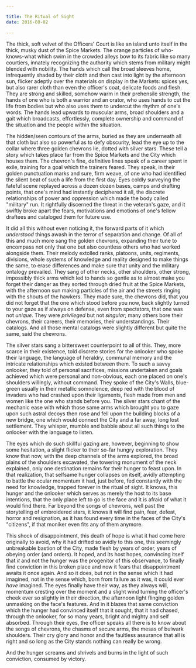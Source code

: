 ```yaml
---

title: The Ritual of Sight
date: 2016-08-02

---
```


The thick, soft velvet of the Officers' Court is like an island unto itself in the thick, musky dust of the Spice Markets. The orange particles of who-knows-what which swim in the crowded alleys bow to its fabric like so many courtiers, innately recognizing the authority which stems from military might blended with nobility. The hands which call the broad sleeves home, infrequently shaded by their cloth and then cast into light by the afternoon sun, flicker adeptly over the materials on display in the Markets: spices yes, but also rarer cloth than even the officer's coat, delicate foods and flesh. They are strong and skilled, somehow warm in their prehensile strength, the hands of one who is both a warrior and an orator, who uses hands to cut the life from bodies but who also uses them to undercut the rhythm of one's words. The hands lead upwards to muscular arms, broad shoulders and a gait which broadcasts, effortlessly, complete ownership and command of the situation and the people within the situation.

The hidden/seen contours of the arms, buried as they are underneath all that cloth but also so powerful as to defy obscurity, lead the eye up to the collar where three golden chevrons lie, dotted with silver stars. These tell a story which takes place far from the Spice Markets and the City which houses them. The chevron's fine, definitive lines speak of a career spent in exile, training for a goal which the trainers feared. They speak, in their golden punctuation marks and sure, firm weave, of one who had identified the silent beat of such a life from the first day. Eyes coldly surveying the fateful scene replayed across a dozen dozen bases, camps and drafting points, that one's mind had instantly deciphered it all, the discrete relationships of power and oppression which made the body called "military" run. It rightfully discerned the threat in the veteran's gaze,  and it swiftly broke apart the fears, motivations and emotions of one's fellow draftees and cataloged them for future use.

It did all this without even noticing it, the forward parts of it which *understood* things awash in the terror of separation and change. Of all of this and much more sang the golden chevrons, expanding their tune to encompass not only that one but also countless others who had worked alongside them. Their melody extolled ranks, platoons, units, regiments, divisions, whole systems of knowledge and reality designed to make things the same, to erase differences and make sure that unity and the military ontalogy prevailed. They sang of other necks, other shoulders, other strong, impossibly thick arms which led to hands so gentle as to almost make you forget their danger as they sorted through dried fruit at the Spice Markets, with the afternoon sun making particles of the air and the streets ringing with the shouts of the hawkers. They made sure, the chevrons did, that you did not forget that the one which stood before you now, back slightly turned to your gaze as if always on defense, even from spectators, that one was not *unique*. They were *privileged* but not *singular*; many others bore their chevrons, their careers, their memories, their understandings. Their catalogs. And all those mental catalogs were slightly different but quite the same, said the chevrons.

The silver stars sang a bittersweet counterpoint to all of this. They, more scarce in their existence, told discrete stories for the onlooker who spoke their language, the language of heraldry, communal memory and the intricate relationships which existed between them. To such a savvy onlooker, they told of personal sacrifices, missions undertaken and goals achieved which were personal and non-obvious, each one placed on one's shoulders willingly, without command. They spoke of the City's Walls, blue-green usually in their metallic somnolence, deep red with the blood of invaders who had crashed upon their ligaments, flesh made from men and women like the one who stands before you. The silver stars chant of the mechanic ease with which those same arms which brought you to gaze upon such astral decoys then rose and fell upon the building blocks of a new bridge, one which would connect the City and a far away, long lost settlement. They whisper, mumble and babble about all such things to the onlooker with the language to listen.

The eyes which do such skillful gazing are, however, beginning to show some hesitation, a slight flicker to their so-far hungry exploration. They know that now, with the deep channels of the arms explored, the broad plains of the shoulders excavated, the towering monument of the neck explained, only one destination remains for their hunger to feast upon. In that realization, that selfsame hunger collapses on itself, avidly attempting to battle the ocular momentum it had, just before, fed constantly with the need for knowledge, trapped forever in the ritual of sight. It knows, this hunger and the onlooker which serves as merely the host to its base intentions, that the only place left to go is the face and it is afraid of what it would find there. Far beyond the songs of chevrons, well past the storytelling of embroidered stars, it knows it will find pain, fear, defeat, horror and resignation, as it has found every time in the faces of the City's "citizens", if that moniker even fits any of them anymore.

This shock of disappointment, this death of hope is what it had come here originally to avoid, why it had drifted so avidly to this one, this seemingly unbreakable bastion of the City, made flesh by years of order, years of obeying order (and orders). It hoped, and its host hopes, convincing itself that *it* and not the hunger was the progenitor of this observance, to finally find conviction in this broken place and now it fears that disappointment awaits it once again. And so it does, but not in the sense which it had imagined, not in the sense which, born from failure as it was, it could ever *have* imagined. The eyes finally have their way, as they always will, momentum cresting over the moment and a slight wind turning the officer's cheek ever so slightly in their direction, the afternoon light flinging golden unmasking on the face's features. And in it blazes that same conviction which the hunger had convinced itself that it sought, that it had chased, through the onlooker, for so many years, bright and mighty and self absorbed. Through their eyes, the officer speaks all there is to know about the songs of chevrons, the chasms of secure arms, the mesas of bulwark shoulders. Their cry glory and honor and the faultless assurance that all is right and so long as the City stands nothing can really be wrong.

And the hunger screams and shrivels and burns in the light of such conviction, consumed by victory.
